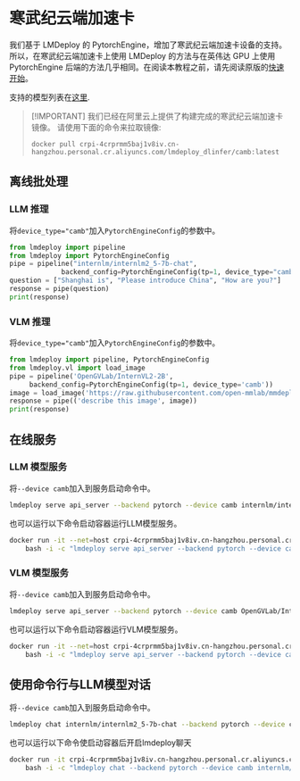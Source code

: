 # 寒武纪云端加速卡

我们基于 LMDeploy 的 PytorchEngine，增加了寒武纪云端加速卡设备的支持。所以，在寒武纪云端加速卡上使用 LMDeploy 的方法与在英伟达 GPU 上使用 PytorchEngine 后端的方法几乎相同。在阅读本教程之前，请先阅读原版的[快速开始](../get_started.md)。

支持的模型列表在[这里](../../supported_models/supported_models.md#PyTorchEngine-其他平台).

> \[!IMPORTANT\]
> 我们已经在阿里云上提供了构建完成的寒武纪云端加速卡镜像。
> 请使用下面的命令来拉取镜像:
>
> `docker pull crpi-4crprmm5baj1v8iv.cn-hangzhou.personal.cr.aliyuncs.com/lmdeploy_dlinfer/camb:latest`

## 离线批处理

### LLM 推理

将`device_type="camb"`加入`PytorchEngineConfig`的参数中。

```python
from lmdeploy import pipeline
from lmdeploy import PytorchEngineConfig
pipe = pipeline("internlm/internlm2_5-7b-chat",
             backend_config=PytorchEngineConfig(tp=1, device_type="camb"))
question = ["Shanghai is", "Please introduce China", "How are you?"]
response = pipe(question)
print(response)
```

### VLM 推理

将`device_type="camb"`加入`PytorchEngineConfig`的参数中。

```python
from lmdeploy import pipeline, PytorchEngineConfig
from lmdeploy.vl import load_image
pipe = pipeline('OpenGVLab/InternVL2-2B',
     backend_config=PytorchEngineConfig(tp=1, device_type='camb'))
image = load_image('https://raw.githubusercontent.com/open-mmlab/mmdeploy/main/tests/data/tiger.jpeg')
response = pipe(('describe this image', image))
print(response)
```

## 在线服务

### LLM 模型服务

将`--device camb`加入到服务启动命令中。

```bash
lmdeploy serve api_server --backend pytorch --device camb internlm/internlm2_5-7b-chat
```

也可以运行以下命令启动容器运行LLM模型服务。

```bash
docker run -it --net=host crpi-4crprmm5baj1v8iv.cn-hangzhou.personal.cr.aliyuncs.com/lmdeploy_dlinfer/camb:latest \
    bash -i -c "lmdeploy serve api_server --backend pytorch --device camb internlm/internlm2_5-7b-chat"
```

### VLM 模型服务

将`--device camb`加入到服务启动命令中。

```bash
lmdeploy serve api_server --backend pytorch --device camb OpenGVLab/InternVL2-2B
```

也可以运行以下命令启动容器运行VLM模型服务。

```bash
docker run -it --net=host crpi-4crprmm5baj1v8iv.cn-hangzhou.personal.cr.aliyuncs.com/lmdeploy_dlinfer/camb:latest \
    bash -i -c "lmdeploy serve api_server --backend pytorch --device camb OpenGVLab/InternVL2-2B"
```

## 使用命令行与LLM模型对话

将`--device camb`加入到服务启动命令中。

```bash
lmdeploy chat internlm/internlm2_5-7b-chat --backend pytorch --device camb
```

也可以运行以下命令使启动容器后开启lmdeploy聊天

```bash
docker run -it crpi-4crprmm5baj1v8iv.cn-hangzhou.personal.cr.aliyuncs.com/lmdeploy_dlinfer/camb:latest \
    bash -i -c "lmdeploy chat --backend pytorch --device camb internlm/internlm2_5-7b-chat"
```
